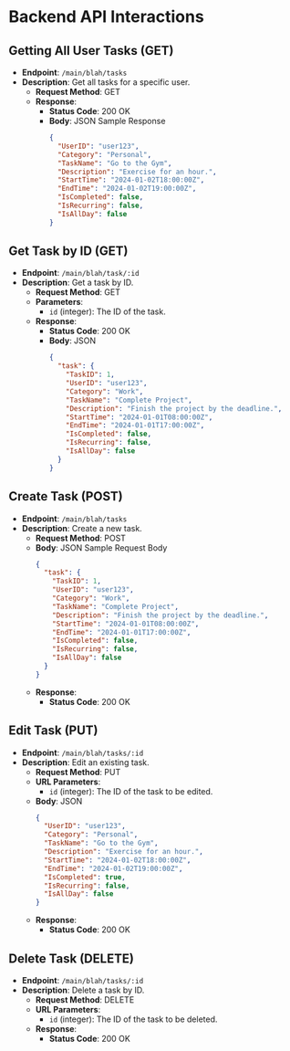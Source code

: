 # Backend API Interactions

## Getting All User Tasks (GET)

- **Endpoint**: `/main/blah/tasks`
- **Description**: Get all tasks for a specific user.
  - **Request Method**: GET
  - **Response**:
    - **Status Code**: 200 OK
    - **Body**: JSON Sample Response
      ```json
      {
        "UserID": "user123",
        "Category": "Personal",
        "TaskName": "Go to the Gym",
        "Description": "Exercise for an hour.",
        "StartTime": "2024-01-02T18:00:00Z",
        "EndTime": "2024-01-02T19:00:00Z",
        "IsCompleted": false,
        "IsRecurring": false,
        "IsAllDay": false
      }
      ```

## Get Task by ID (GET)

- **Endpoint**: `/main/blah/task/:id`
- **Description**: Get a task by ID.
  - **Request Method**: GET
  - **Parameters**: 
    - `id` (integer): The ID of the task.
  - **Response**:
    - **Status Code**: 200 OK
    - **Body**: JSON
      ```json
      {
        "task": {
          "TaskID": 1,
          "UserID": "user123",
          "Category": "Work",
          "TaskName": "Complete Project",
          "Description": "Finish the project by the deadline.",
          "StartTime": "2024-01-01T08:00:00Z",
          "EndTime": "2024-01-01T17:00:00Z",
          "IsCompleted": false,
          "IsRecurring": false,
          "IsAllDay": false
        }
      }
      ```

## Create Task (POST)

- **Endpoint**: `/main/blah/tasks`
- **Description**: Create a new task.
  - **Request Method**: POST
  - **Body**: JSON Sample Request Body
    ```json
    {
      "task": {
        "TaskID": 1,
        "UserID": "user123",
        "Category": "Work",
        "TaskName": "Complete Project",
        "Description": "Finish the project by the deadline.",
        "StartTime": "2024-01-01T08:00:00Z",
        "EndTime": "2024-01-01T17:00:00Z",
        "IsCompleted": false,
        "IsRecurring": false,
        "IsAllDay": false
      }
    }
    ```
  - **Response**:
    - **Status Code**: 200 OK

## Edit Task (PUT)

- **Endpoint**: `/main/blah/tasks/:id`
- **Description**: Edit an existing task.
  - **Request Method**: PUT
  - **URL Parameters**: 
    - `id` (integer): The ID of the task to be edited.
  - **Body**: JSON
    ```json
    {
      "UserID": "user123",
      "Category": "Personal",
      "TaskName": "Go to the Gym",
      "Description": "Exercise for an hour.",
      "StartTime": "2024-01-02T18:00:00Z",
      "EndTime": "2024-01-02T19:00:00Z",
      "IsCompleted": true,
      "IsRecurring": false,
      "IsAllDay": false
    }
    ```
  - **Response**:
    - **Status Code**: 200 OK

## Delete Task (DELETE)

- **Endpoint**: `/main/blah/tasks/:id`
- **Description**: Delete a task by ID.
  - **Request Method**: DELETE
  - **URL Parameters**: 
    - `id` (integer): The ID of the task to be deleted.
  - **Response**:
    - **Status Code**: 200 OK
